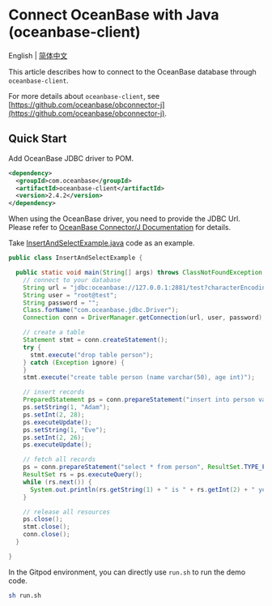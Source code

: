 # Connect OceanBase with Java (oceanbase-client)

English | [简体中文](README-CN.md)

This article describes how to connect to the OceanBase database through `oceanbase-client`.

For more details about `oceanbase-client`, see [https://github.com/oceanbase/obconnector-j](https://github.com/oceanbase/obconnector-j).

## Quick Start

Add OceanBase JDBC driver to POM.

```xml
<dependency>
  <groupId>com.oceanbase</groupId>
  <artifactId>oceanbase-client</artifactId>
  <version>2.4.2</version>
</dependency>
```

When using the OceanBase driver, you need to provide the JDBC Url. Please refer to [OceanBase Connector/J Documentation](https://www.oceanbase.com/docs/oceanbase-connector-j-cn) for details.

Take [InsertAndSelectExample.java](src/main/java/com/oceanbase/example/InsertAndSelectExample.java) code as an example.

```java
public class InsertAndSelectExample {

  public static void main(String[] args) throws ClassNotFoundException, SQLException {
    // connect to your database
    String url = "jdbc:oceanbase://127.0.0.1:2881/test?characterEncoding=utf-8&useServerPrepStmts=true";
    String user = "root@test";
    String password = "";
    Class.forName("com.oceanbase.jdbc.Driver");
    Connection conn = DriverManager.getConnection(url, user, password);

    // create a table
    Statement stmt = conn.createStatement();
    try {
      stmt.execute("drop table person");
    } catch (Exception ignore) {
    }
    stmt.execute("create table person (name varchar(50), age int)");

    // insert records
    PreparedStatement ps = conn.prepareStatement("insert into person values(?, ?)");
    ps.setString(1, "Adam");
    ps.setInt(2, 28);
    ps.executeUpdate();
    ps.setString(1, "Eve");
    ps.setInt(2, 26);
    ps.executeUpdate();

    // fetch all records
    ps = conn.prepareStatement("select * from person", ResultSet.TYPE_FORWARD_ONLY, ResultSet.CONCUR_READ_ONLY);
    ResultSet rs = ps.executeQuery();
    while (rs.next()) {
      System.out.println(rs.getString(1) + " is " + rs.getInt(2) + " years old.");
    }

    // release all resources
    ps.close();
    stmt.close();
    conn.close();
  }

}
```

In the Gitpod environment, you can directly use `run.sh` to run the demo code.

```bash
sh run.sh
```
